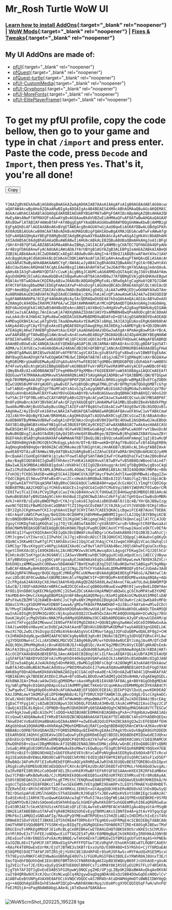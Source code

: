 # Mr_Rosh Turtle WoW UI

### [Learn how to install AddOns](https://turtle-wow.fandom.com/wiki/Addons#How_to_Install_Addons){:target="_blank" rel="noopener"} | [WoW Mods](https://turtle-wow.fandom.com/wiki/Client_Mods){:target="_blank" rel="noopener"} | [Fixes & Tweaks](https://turtle-wow.fandom.com/wiki/Client_Fixes_and_Tweaks){:target="_blank" rel="noopener"}

## My UI AddOns are made of:
* [pfUI](https://shagu.org/pfUI){:target="_blank" rel="noopener"}
* [pfQuest](http://shagu.org/pfQuest){:target="_blank" rel="noopener"}
* [pfQuest-turtle](http://shagu.org/pfQuest-turtle){:target="_blank" rel="noopener"}
* [pfUI-CustomMedia](https://github.com/mrrosh/pfUI-CustomMedia){:target="_blank" rel="noopener"}
* [pfUI-Gryphons](https://github.com/mrrosh/pfUI-Gryphons){:target="_blank" rel="noopener"}
* [pfUI-MoreFonts](https://github.com/mrrosh/pfUI-MoreFonts){:target="_blank" rel="noopener"}
* [pfUI-ElitePlayerFrame](https://github.com/mrrosh/pfUI-ElitePlayerFrame){:target="_blank" rel="noopener"}

# <b>To get my pfUI profile, copy the code bellow, then go to your game and type in chat `/import` and press enter. Paste the code, press `Decode` and `Import`, then press `Yes`. That's it, you're all done!</b>

<script src="https://cdnjs.cloudflare.com/ajax/libs/clipboard.js/2.0.11/clipboard.min.js"></script>



<div class="code-container">
  <button class="copy-btn" data-clipboard-target="#codeBlock">Copy</button>
  <pre><code id="codeBlock">
Y3AAZgBVAEkAXwBjAG8AbgBmAGkAZwAgAD0AIAB7AAoAIAAgAFsAIgB0AG8AdABlAG0AcwAiAF0ACwENAQ8BEAERASIA
aQAFAW4AcwBpAHoAZQAaARwBIgAyADQAIgAsAB4BEAESAXMAcABhAGMAaQBuAGcAKQEMASIAMAAuAR4BfQAvATEBIgBk
AGkAcwBhAGIAbABlAGQAOgEdAR8BIAEUARYBGAFMATwBPgFOARIBcABpAHgAZQBsAHAAZQByAGYAZQBjAHQAUwE9AUEB
HwEyAWsANwFfAFMAXQFsAGwAYgBvAG8AawBkAVUBZwEiAHMAaQFuAF8ATwBwAHQAaQAGAXMAIAAtACAAUwBvAHUAbgBL
ARsBOwFlATABIAF4AWoBfAF+AYABggEgAFYAaQBkAGUAbwB0AWYBQgGHAWwAbwBjAHMBigEgAFQBnAEgAZ8BFQGbAY0B
EgFgAQkBiAFlAGEAdABoAKoBVgETAWEAcgBnAGUAYwGjAaUBqwEiAG0AYQBwALQBdgGPAXoBVAByAGEANwFeAcMBQgHF
AV8AUQB1AGUAcwB0ACAATABvADkBvAGMAbUBzgFQAHIAbwBgAXMAJQEGAcwBTwFxAWwAfgHCAdkBdQHNAXkBXwBUAGEA
SQFuAHQAGQHqAaYBEgF0AMgBoQE3AdgBKgHaAXYBaABkAGcAyAFwAGgAIgHkAVcBbABhAHkAywH1Ab4BsgFpAHIAZAA0
AXIAdAB5AC0AdgBhAG4AaQBuAWEABwIiAHUAcABkALEBZQBuABUBaQBmAHkAHgJoAIcBFgFyAGIAtwEeAs4BSABbAekB
/QHrAY4B7QFSALABZAB5AGMAaABhAaIBNgL2ASIACAFyANMBcgCHATEC7QFHAG8A4QFpAHAAIAAZAmQAIADQAdIBuwFC
Ar4BzgFDAG8AnwFyACAAUAAiAWsADAJYArUBYgB1AGYAZgB3ALEBPgIeAmEAZABkAIABeQFuAGMCiwE3AhIBwAFwAHIA
ZQB2ALABbAAeAi8CZwD0AWQCxAEgAl4BdwBvAHcAHgI+ArEBbQJ1ABQBcwAFAmYAVwJ1AkMC3AFvAHAAIAIgAEQAaQDw
AdcBggKUAg4CdQAUAkkBLQCHAokCDQK1AWYAoAF1AJ8CpAH+AewBagFTAHQAsQEiASAAcACXAiACgQFUAKICdABJAR4C
yAGXAR4CRwByAHkABAKAAW0CYgF/AW4ALwJyAB4CbgBhAG0AZQBwAAkCFgGtAr0B2wHtAVAAugFpAJIBbgBKAmoBRwB1
ABsCUwI6AmcARQH4ATACqALEAe0BsgI1AWsAhAHTAtwC3wJ6AdYBcgH7ASAAqgJeAnQAvAJJAdYCrwI4AmoBRQB8AnIA
qAHvAkIA3gFuAmMAYQDTAfcCuwKjAigB6gJCAbMCuAG6ARMDuQGTAq4CdgJ3AVsBbAAYAmwA0QEeAtwCFwFjAGwAYQKK
AgsDdADMAjECoAGcAmwAbQBvAIkBgwKwAnoBTQA1Ad4B8wJ7ATQBNgEVAjgDkQHKAoEBgwFJAPIBXgFmADUBEAMyAyAB
RQAlAxYBTwADAwkCKQIRAyABiwJ0AAUBcABQA0gDMgFoALcBRwOgAtgCagHaAtQB7QJIAWUAIAA1A9MBdAIZA0MC3gFu
AY0CFAF8AogBbwDNAlEDEgFmAmIAYwP+AhoDzgFLAGUAeQBCADcBRAE4AXgDlQLtAUIAcQFrAIIDvgGwAWcDegJnAPwB
XQPrAmoBQgCxAb0CZQAIAVsBUwJNADcBaQB4AjgD4QLjAiAA7wHMAjEDjwOdAWYAXwD7AmsA4gLzAjgDxwFuAlwDaQNZ
Au0BRAB6AuEBIABVAFACRgDIAdECOANbAjcBXwJhAiACnQPiAmwAUwKSA24A7wIOA5QDIQMHAQkBaAAYA9cCdgFuAnAC
bgAFAW0ANAHPA/8CEgF4AHAAKgNzAyIAcQDRAQwDUQE4A7kDaQAkAmQAiAO1AcABYwDeAXQAdwCwAUECpAMgAV0B2AMa
A20AmgOcA94DDwIRAhMCPAP6A/wCZQAtAHMAHAMiArMCnQPQAmQDTQAkAnUAHgJnAG0AHgJlAHEA1QMTAq8D0ANCAXgC
BQFdAukDdgEkAl4BZwB5AH4BoQEeAncABQIzAV4BeQJvAHgAVwPyA2gBagFBAHUAyQIGAWgAhgEDBKwDjgJxAy0DOANQ
AE0CswJsACAAOgL7AnIAcwKjA7ADXgN6AZIDdACUA5YDxAMNBN4BwQPeA0UDcgBtAC8DmAF/AmcCZgBtAm8CBgFmAkkE
xwLeA4cBrAJHAb4C3gMvA6wCmQEDA1kE0wMbBDMDXwBDAFoD+QEtAjgDSARKBOYDxAOEAQUBegIeAhYDFQO3ARcDewT1
A4MDagEKBHIAiwLyATgDVQLTAaADmwNoAxYE8wMZAlsBHgL3A3IA3gEUAosERgKdA00AhAGiAnwCKwRFBMQB7ANlACQC
kAKpAd4DzgFCAyYEYgEeAkoDIgNQAE8DXgG5AwgEHgL0A38EKgJvAAMDYgB/A+QDJQNnAM4DwAGLA20CZgBrAAoDDwS8
ATEAGgNjAKwCFAHEBFgDdwHtAacEXQFiAaADAAQ4AzUDGwJwAXgArAPmAegBawRSA+YBcAJ3AN4C3gPVA3ABtwI3AfMB
wwFAAR4BEgFTA0wBDgG1AWcAnwEvAn4CowHuBE4BUgPJBG8AbQBiAI4DpAHGBKYBEgNHAWUENQTFBDcCAAViAHACIgQE
Bf8EIAFwARECjAQwACwAEAUQBf4EjQFCAS8CoQECAoYBiAFkAREFHQUwAC4ANgAFBSABRQOYAYYBzwMUBfYEjgHsA1wC
bAAmBEoBUwExAC4ANQA3AukEtQEWAXgAGAP1BLUBJARNArABhAQrAscDJQLgBDAFIgUSATcBmAJ0AF8AdwCXAbIBUwE0
ADMA/wJCAYUEcwJsAG4AdQAvA24AbACdBI0EnQFBBYgC1ANcAnEDMAURBS4AOAAdBSgFHwE1BXYBSQGSAu0EFQUgAT8C
zQMnBTgAMwULBRIBSwVkAE0FvAFPBf8CagVCAXIAcgVuBSkFEgFxBbwEcwV1BW8FEgEkAmIEFQRoBTsFTAWzAXsFUAU0
BWYBagUSAeADVgKfAfwEOgWOATMEdwCIBHQATAB7AlsB1gJoBZYFIgDMAq0CnAXrBGQAXwAlAScBMAUhBUMCzAI5AIIF
9gRGBSMBrgUmARUEMwAyAEUFqAXuAhkFhwFEBI0EfgUMBbcBMQDGBPQEiQUhAbkFrwW8BS0BpgHGBRIBYgJ5AN8E4QQq
AY4FxwVyADcAtgW1ASIBBgG6BbAFvAG9Bb8FFwVrAMIFGwVRA9MFwAVyACEFywWDBc0F4QXPBU4FvgXSBUMCBQEsAuIF
jQWyBb4BzAIxAD0B8AW3BfIFegH0BeQF9gXMBecF6QXEBX0FswW3AS0BAga1AQUCmAEEAfkELwKABMwFiwVjA+QBQgHg
BQUGuwVTATMANAAuADMAvwX5Am0ARQNiAWIF5AUgAHgAIADRBcwFYQA3BBMGjQW/BTQGpwOLBEQF9wX+BcgFvgURBnYB
Hgb7BVMBMgA4AJQFvgHrA94BQgbFBP0FZQK3AT4GHAGcBR0GzgUgBrwBMgAIBvEFCgZOBOoFSAPsBcwCJQY/BkIBNwbj
BIwCUQNSBvMFVAYqAU8FLgAwBvEFJwYpBhQBcgMqATMALQYvBr8FMgYUATQGOgbMBTcGfgG7A1UGRgZNBnIAMwVgBnAF
lwFlABUG+gRkBkgDZgYfBuMFaQYzAGsGJgZxAygGNQFwBiEGdAZsBgMGdwZvAHkGCgV7BoYGOAZ+BioBVwZpBQ4GcgBF
BoQGuAVnBo4GOwHlBXYFwAUYBVoGDAaABnYB/wXeBUAGUwasBqQBNACkBhABXQZ/A0oG2QVMBiAApwWHAdwCZgC6A9IB
twYSAcIFfQF9BLoBtwZCAXYARQFpABsGZQYgAcACywKIAswCXwA4BCQCswLdAlMBSABPAFIASQBaAE8ATgBUAEEATAC0
Bn8FyQHaBncA3AY3BV8ACAFaAcQF2gVXAbQEqQYiAHAAMwFGA1MBLQDaBUIBeAV6BdkFMgCIBfEF2QZwAfEGtwHdBoAF
3wa0AuMBvAHjBuUG5wbpBusGNgZlAIEFvAFFBq8GtwIUAsACzwPfAVgEOwY2Bc8GOQUxBlwBWgPdBo4CyAE4ARUELgA3
AAgHAwZ/AyIBsQFxA18AtwLWAkIATwBUAFQATwBNAEwARQBGAFQAvwUFAVwC1wVfABkCmwN6BvEFdAA4BWgA0wKVA88D
JQJzAkYH+AQoBgYBJwW/BR8H6ALcAgQHkQUqATcAUQVwBX0CsgEZBCsGiwZlB/ABaAdxBosBZAVmBRIFIAW/BU8HdAC3
Au8DBANTByMHWwUdB8wFcwDgA1sDYQCNAzcDngbxBV0HIQeFBc4DUwE2AGQH6wQJAuEBbQccBiAB8ASIAoIHGQWSB/cB
OAV3B14BgAWGBXsHUwF9B1gGtwE3BUEEFQRCAy0CKQZlAFwAXABBAG8CTwAkAasHAAECAS0AQwBYBwoERAFhAKsHqQWx
BwEBSQAtAFIALgB0AGcAHQIeB/4GYwAVBI0HEwGaB4gCnAcbByoBPwLwAU0FrwY1BwoDcAbBBjsBMQChBwMGdQdRB8cH
QwNuB6QBxgZjAa8GYAdDBjQAyQd1B5sHeQdtBbwB6ge/BZQHdwBjBhgGWAZXBAYGowaZBrUBBAIaB4YFMAXaB/kHzAeE
BGEF4AdcBSABtgReAdAHXAFeAWMAmAfKB7IBeQLOBzsBVQcoAa8GmAFmAmgC1gIjB1wHcQNeB88DnQeKB68GyATTARYG
ZwCRB9kBHgVkBcMGtQEhCMoEqgLyAdcH/QT+B/8B+weKB+QFAgfYBu8GCwfcBt4G8gERB9gFOwEUB+YG6AbqBuwGHgfM
AqQHogKmB98HqQerB60HZACvB3MAvAezB7UHIghtALcHnAK6B7cBUAhcALIHvgfAB8IHxAfMBSsI+QQtCEkFzwKiBjsB
pwdEA0YDTAiuB7AHWwi9By0ATQBxA2UARgBaB1oIZAhaCEEAYwDRAr8HZQBnAHUACQJyAMEHdAAkB40B7AVJBCcH0QZr
B+cBaAAlCGoHEgGYAWYAjgjyAxYFowdlADgFSAhTAWkIXwFrCKwHbQhaCFwItAe2B0oBVwhcALsHbwizB14IwwdcB8YH
yAe/BagBIQQSB48IIgDwB5YHhAezCPoHEAikAQEHvwXlB7wBYwfvB58B8QcWBooGlAinATsCXgEeBgwIBghyAAgIXQGE
BAwIwAJEASMBDAiHB8kBIgdoAlcHVAhkCC8IIgDZBxkHuggrAckHCgfbBg0HOwjgBsoC4gbkBkEIFwdECGEIWAdkCE0H
AwZiCMsEOwG9BnYBJAMLA3MAkwieBL4GQwLTAgoCaANRBiAB1Ac3B3IAOQdNAlMBPAc+B0AHvwUVCPUHaAb2CDEIUgXw
CFoH3QjfCK8G3AdSB+wHKgESCA4JZQAWCGYAJQP3AycF9whCAdYIXweQBVMBwAivBggIZwcCCNEIOAjlCAcJ5wg9COoI
FQdCCBgHLQl9AvwIPAFwBx4FcwcZCcsHeAdsBRQBaAJ8Bx8JIQlfAAUJlgZ/BkIJdgcACB4IzwMuCbMBIAjwCK4D8ggq
CFgHSwmIATYHTQkqASMATAByBRoCOAGEAQUClwNGB48H+wgwCdcGzAbCCLYImgFtCQ0I6gdSCZ8HHAeSBiEIPQkxAGQF
NQBkBTMALAA2CHQDlgiYCHkEvAGbCEsInghOCG4IoQhTCMoEVgi5B6YIWQhRCF0IwQerCMUHOgOuCEUIgwmlB5oISgid
CE0ITwiTCaIIVAiPCVgIRgKiCaoIYAiGB4kHcwVJCfUHUwEZCB4HGwghB1MBRQl0B1AHcADeB3EEvAHiB7cJUAlECVMH
UwHuB68G8AfyB9UIAAg9CckHrAkhBoEJIgD0CNwDJAhsCdkFfglACfgHtQavCbwBsQnMBRoJUglTAR4JrwajBHcAOgLT
AVkJ+AhYB/sEyQkyBWQFMgDrCYAJrgloAs8I3gGnAioBKQhABl0J1Qc4B/YHrQbJB8wIzggKCDAFyQfAAc8C6Qk0AD8J
ewnNCfQI8QiFBwMGIQn6CaQBRAYfCZII0gnGCOsEWAfJCYAJKAjuCVYJVAhDBr0IKglVBucHGgggB9cIywm8AYwH2ggs
CBYJZghJCKgHnwmfCKIJcgh6AnUI8gF3CHYITAh7CAEE5QKACLcBgwiFCE4B7AUoCT0EBAIdAtkBQQm+AdII+QLNBuUJ
rAGrAqoFzAW5CPwHJgq/BeQIDAc0CQ8HPAjhBhMH6wgWB0MIIgocCLAJ2QglB3YB0giKCBIB0gg0AW8C+wEACh4KeQVh
BzsBNQDdBR4HJQoqARMJ2wVHCIUJKgGHCS4KigmgCHAIjQn5BKUJkQmnCagIlAlfCL4JUQfdCbwB3wl7BjMIzwM0AHUK
ZgoyCVUKDgfmA1gK6QhaCjgJ7QjtBiABSwfAAd0CrgVdAS8FCwruBrkBegntCR8FBwoaAzQBZwPzBMwEVAryBpcISgcq
B9ACMAMVBEQASQBTAEEAQgBCB6oK0Ab7Bg8JFwgRCQ8KCAoVCYYEowp2AaoCeQkTCv0EfAnUCc0JRgiXCJwJhgmeCccH
bAh8CqIJfwpVCKQIkAmnCKEIqQk2BsEBWAFzAuEBDgriCKwImAkAB80JtQiDB3EJuAhzCjsBkAoNCN0H3waMBL0JxAnC
CMYJcgmvCuYIVwroCLIIPwhbCjkJ7gjxBVoDcADiCtIBJQHUCHIJQQpgCj4KAwbvCg8KyQcJChYJ5QoxALUF5AcfCvQJ
8QoNCsIKKwHEChwKTglPCtAKhAksCmoI1QqJCaEJhAqjCY4J2wqmCX0KqQiVCaoJ8whqCckJmwoVClQI0AkXCqgKZAWp
CkMCSgr7BvsKVgqVCv4KPgikAUAIXAo6CcwF0wYlAdYGXAb4BecJ0QldAhwFEgUaCkcKkgrcBmQAogI2CfoDiAgUAygH
hgetCOkKXAcQCyIA9QkDBxkL2AcHB1MKVwv8CkMLWwsqAUcLAgvgCFEKwgZeCrQJ2QlhCoYIQwLJCskEiQhAC2wLQgsQ
B1kKcAsBC5oKYgpCAc0G9ANlCiIASwvVBmMEswhBC5QKgguXCoQLmQpdCocLIAECCjUBywo8AWsGzQo9C1YLNwE5CA0H
lAfyBBUGUgvHCjcLygQ6CyAFzgoaAyEJmAEWAakEqQsiAB0EuAE9ApwLewkfBXEHJAZVC/4I6gSoBdgJUAZZAjoDagrk
BXkDHQszAMMGpwUhCd0Dwwv5B8AKWAT7BmYEXwDiB3gI5QlhBo0KQwYmCSABGgaPC9gHNgv8BiEJiwtIAe4CJQPkCbwB
IwBCAF4BAwRyAHkBOQGvBtQL1gt2CNgLZQfhCFYGdAdoALQDMwRMBOQFyQfeCzUGmAv3AdELiwtkCzIAzQkADOUJagWn
BVQA2gRPAlMAwgqrBUQCdggdCzMHEgPRCuUKMwenBVAAdgBQAE0DXgFPA8sG/AZNAtwClAs7Ad0JlQVmARIB4Qo+BRkC
xwciDDcBCAF0CwwBAwlGBUMDJAHcAlsFNgDWCVIF+QRYBQoM+AVEBDUMEwx6Aq4BQAy+AQoD0wHOCzQMYQgoA8wCpgq7
C2cFRgdaA24AVAXpCX8JHwU3AAYK4QuHAgQDZAD5A88LAwZ4AnoCfALwAfULdwLBAWQMfQKnC2kH2AcYCqALPwoOBoEC
5AuCB/IJ8QFnAAUH8ArmBRkCawB2DCQCeAxuCqQB8Qo0BuwExwqMBt0IjwoyBeELDQWYAeAHQww6C1IMrwaAAtYC3AtX
AY8ELQVnDB8CGgKECMkGpQURCjIG5wGZDCsKAAnVApkMWQYaBQwGLgC6C6oMPAtwB3YGMQTLAlkImQyFDNkF4Qv3AxoC
YAxMDE4H+QHvCzkHgAgDBbMIAgVnBF4BegAGAQEMegs/ASoMIgDDAsUCMwQkASIMRQlsDAMIqww5AGQFBQr4BiEBbQBn
APsFXwbZBZMFlQJbAWEB+AHhCJsCYgRvANYJMgHhDGIBUgkUATUCOwHrCzACQwKbA9sMFQshCkMCaADdBmgCTwY7AS0A
OQAxCGYKcgXSDGMFHwXVDB8F1wwaA/gMIwfKBdkFMAAWDHAF+QzIBicFAAYaA+wMlwICDcUEbwxkBXEKvgHzDPsFCw3Y
B/YMvgF2ABAN+wy7CA4NhAUQDekKDQ0aAx0NzwUUAjAF3wy+AQkNaAKhDLwBAQcTDeAMSQFiAUUJ7QwKCT4FeQPqDM8D
wwInAi0IGgMjDSMH3Qz8DCcNjAspDaUEQQ22CbwB5QxIAecMCA0QDUkNpAH+DCwN2gz7BSUN3ggxDbUBPA0WDaYKBwoa
DaoKJAyDCycMgQVDAkcNNA3PAy0AMgdGDRANHw39CCABbA0RDQAHcA3yDFsNzwU1Dd4M/gGnBRQBXALoASIMmAXiAxcB
iwvhCfkFxgq1DAIMEwwuCIEN5wFPAt0IMgDZA84J+QQUBIgNngXwAWoCeQCeDI0N0wGxAawCSwxNAdsH0QqZCNMKLQon
C6AJiwm9B6sH8wymCacDdQCpA2kAtAanBTQBVAUiDBUBPwKODMwFtwybA8EB3gnGDOELUA1hDLUBiQoqAZcIwgGNDfIL
mwzXC7QL2wOLC9sDsgqcDZ4NzAV6AnAASgVoC4IMUwrSAggJJQFoDaQBPwdQAL8F0g2+CHQK3A3YDUQBMwEhDFENuAq6
CkIHRADkDdgNLgwzBAMIAAF6CN0CkgNyANUE3gKvBtINUAxlBZEM1g3dDVQEFQRxC4YLAw7zDdQD9Q3CCWYAmQO4DMAN
/g3YDQUONwnsCJcLzAXSDWQLMQCVDCIA0g06ByUM/wrhDU8A4w0UCBYJzAgJAu4M/QTcDdMBFw39ARkKBg2+CwMG1w1f
AGQL9QkLDMoM0gNxAjcBcwK8DbUBJQJ+AQgB1Qc/Ax4C6g2MBUIMzAVyCEQBlgNkADsEeAcvBMgB3ARCAa0DmAFzAPoN
DAiFA3IBsgJzCAwIUwBQAHsBAwPuB3IJLwQUAd0B3wHyAnIJogV8AmwAUgAZArkBDAjHATcBYgJ0AAoEVgUMCEEAvQIL
A1cOCQFXAAkBUQ6dBXEBFQLSAmcAKQ4ECBIBUgC6CsILFAoiAEQAYQGiAiUBfAIMCEkAUQFsDgkFswhTAIUC+w02A+0K
ig5FAFEATABXDYUOIQFnAJsMVgKhDX4OkQqXAVQAFwGkDJkJzAWSDhcBSADmBKcOIgDJA0kBWwIsAgwIQwDwAWwADQxB
AFIEsw5aAEgALAJeAUkOdg54DnMA9QLzBwMG1gEDBFsC8gFrA28OWgMlA3oAXA6YDkkAow5bDnIJQwCfAQMEtwMMCEUA
UwBfAJ4DxANuBEACRwACAdUOzwjPBOIMXwDoDnIJ7wHxAXQAUwARBNEB1AOtDvEFUgD7AXQODARiDmQAGAL2DmQAUw7S
AWkBbgF8DnAD8wmKDk0AVADWAZAO2g4CCGACoQFeAa0ErAJXDnUAZwBTAO4C1QhmAKAFXA5eDlMASwU4AVQAlgQMCFkA
YQBIAEUHcgk7BOEBCAtDDnIJRwA+BfsObw6LBDUDzwK5AQMIyQd3Do8HHA/vDgAEWgDGDLcOiw3yAzcOwAulC2YMPwZX
AVkBNAJEA+IMoAcaA9wIkQigDM8DMwrzAasHRgAVB1EAVABfAF8ALgA+B0YAGgObBgMEbAO0C9wI4gdfACsKUwFTD1oI
Vg/mBlgPWg9cD1QAXg9DApsG1w3JAdMMTg8WCfkKeQrUCqoHKAusDbMHMQp0CDYKXAB4CFUPVABZAD0Kdw8uCL0JqA0m
C3wPqw0vC74HgA9pD6sHhA9cAFUAUwAABjEFSQQOC0IB3Aj1DIkPSQVlDxULywvKDK0EAQlyAB8MBAMKAiIMHw7gDSIA
KAzJDMALmwY3AdMGFgEiDPEHWgNbBz4LTgTYDRUCXQFTAWQKlQLgBvcOdgE/DicCXgkmDCoOQwKeCj4CBAELA8QPiAu0
DCwE/Ab6C88PUwEaA38I4wLdBlkFWwWmBcoMqwQWAaYPCwJyALAEZwikDUIBAAz3BscEAgjWAsgBegJbASIDZg3fDckP
IgDaCTYFpg14CjsBZwBIB3UBpwVJDCkD6QLFDSABzA3HBvQLtAsACeMPmQ2IAsoIhgz2CzMMEQvhC/oGAhDZC/cLyQfh
CQwQjA3IDL8L0gbsC/QPNQBrBqoMJQbKDK0PyQ8SDAABdQghCNENOgdMAS0AUAV7CTEGCw5tDKQBCwk/B00A5QZHACcP
vwXFAgkJowEyADcA1QxPClsDQQ+kAQIBUABCEOMHGhB2AQABxgPxA+cPdgHbAzwQHAE1AEAQ8QX0DTIQtA4jDkIHRAc6
ECsQowEtADQANwAvEIYHRxBTAUUQZBCNDQABbA6XATEAEAYTECABUBCtAhsOYhADBhQEQxAiAGYQegKGBK8GOxCtAjcA
7AkwED4CVxBaEEUHaBBmAGoQZAAxAN0F+wZwEEwB2QdzEPkHZBC8AXgQ3wZcEFEQDAFfEH0JgBAMDrwBgxDhC2kQyQFk
AKgGbhDaA10QHAGMBx4HkRAqAZMQehDMBXwQjRAFCpoQghBDB4QQSRAnCWYA+A3KAvoNYAMqEJYQggEbDpkQVRAxEAMI
NBBABzcQORB7EKUQDAHZB2YFQRB5EM8DqxBIEHEMvgEAAeIPAgkYDskQvhBgEK8GVhDDED0HNRCVEHEQOAAQBc0QlBCS
EEkARhDOEJ4QhhCgEDEAVw1DDIwQowFyEKgQ6RDmEOgQlBDIEL0QbBDbEMIQUwGdEIUQhxAxAO8FoxAdDtgQjhDzEOUQ
qhDnEGcQrRDYEAEHMACwEMEQgRADCP4QtRDzA2YA7wFeCxgRFwO8EK0CUAV/CbEQ3RAMCU0A4BCNEDUAfxBjEPQQCRH2
EKwQ0hD5B+sQaxCDBgMR8BAcAfIQ5BB2ENAQJBHxEDMAjxDRA/wQnBCzEOoQABG1BYsQBRE4ADwRJwmpEDsBOBH4EH0Q
JxGaBj4RKgEUES0RShAvEWQAMwAxEboMAwYzEQwBygsfESgRCBFKEQoR6RBMEY0QOxH7EBIR/RBAEf8QoBBDETIR2BCn
EDYRzxBiEfcQDBG9EH4QZxGbEFERahEVEVcBtxCwDPoNVgBeASEERg9uEb0Q4xBfETcRcxEsEQMGrhCjAYcRTxFoEbwB
4g1SEaUG0xBVEWoLRBG9ECwBThGQECkRYRErEdEQjBEFEWYRIBFpEVsQhRCSA5sF1xD5EFYGwBCQEXkROwGTEXsR8QWN
ERwBAQc3AFoMcRFlEIoRoREbEFQRhxAQCpkRHREwAJwRShBJEUQQvBE5ETQREBGvEbIQpxF8EfwGVRHfCMIRjRBGEQcR
iRGgEcoRyhDMEbUB3BCmEbQQUxFCAVcAcQPEAzUDcADlD68D7xDYEMoLrhHbAQoD3wsgALsLMADzEfQRyQU5AJQNOQBe
EaIRvRBfEI8R3RGzCo0QeBFXELIRzxHhERYRwBFtEFkRtQFbESAAmxHXEXIR2RFkEaMBdxGlET8RBRKVES4RDw6/DSkO
Qwz7CPABrwMxBdwRxAb/CJcRbREKEk8Q6xHEEQ8SuxEREnURTRECEhMRsxEYEr8RoBAyAAIRJxJCAQwSUAXFEUgRnhHI
ES0StBENEQAGIhJCAd4RFhLgETMSthC7ENQRowE0AE8FMBIKCd4QQAeUEbUBtRHKEDkA/hHGET4SdxDJEYUQuBAGAfoN
ogUcCTgSbxDYEE8FRBKcClAR7wxSEkEHMhJVEtgQWRI9EmARPxILEQYSfRHAEYoQhRHDETwSjgRbEksRLhIsEDQA7RE9
EZERehEXEr4RthCHEOUFTBIcAV0RKxL1EHUS+xGtApgQUBJHEkERoBDbDskE1hDxBQwSyQX6EZ0RcxJcEkASkhJMATgA
fBIrDGoSpAFUEiMSlhGHEDcSThA5Em8RcRJ9EqESfxJBEvwRQxKVEoYSSBKIEgcSoBAzACYSsBJlEr0QvAafEloStRJd
EoASExKnEiIARhK7EuoQwwKGAXAAcw3qEYYRuhI7AasSQgFWEiAA2QfMEnUQEBKREr0SfRECAa0D+gE4ARwRLBDdEtcS
Ig5QAMYQvBJ2AdsSAQemEo8SKhHhEqwSLhGHEFgRwhKkENYSuhGQEmMRyhI0EaQRERGwEaoSbhL3EjQSlwE7EegSowGO
Ev4S9RIAE7cSkxK5EhUSzxKFEG4EsQFiEl8LAwYeEvARPBFACmYA0RIgAu4QqxGtArMSqBKFEtgSBxPaEtgQOQBHEbQS
2BH2EiATABEBBnoSTAFwEYgR4BIRE6QSOhEvEygTBRMiAKsSIBNfEm4A+g3tAvYOTgqcEg0RBwcnE/wGxxGiEvYSLBP5
EMkF6xIiAMQQIxGNDaAFIg/RAuQPyQYMExwBTRPOEmsSIhHZEiAB2xIHDIMSchIxEzsT4hLREYoSrxLVEq0CxRL0Ep8R
URNmE0ISDxFVE0ITJBKKEiQTShO9EA4TORMsEnYTEgHbEvoQFRMqE4cSCBO2EBgTdABCA0gFhQPYBIwSDAHMEmITMxBs
EmUThRNFEVQQdBBPE7YSSRK+EpcBIQqTEy8GMgDGEmoTOhN0ERITZRE+E80SqRJBEwcTMxM1El8TDAFNE98SgxNsE/AS
DRGCEnoTsRMkEg0MUQFJE1oRcBLgCe8RIBKeCwETDAHiEHQTdBK5E0USrxNXE5cSChMJEvsSBBGAEzYApxMwE6kTixFv
EnYRlROvE3sTlhFEE/oNDQwcEiUTTAG2E54TyRKrE6MBNgBpE2kSKROXEyIR0hNkAJQNtBPcEtYRDxN1E84TdxP5EAMT
zRExEooTshNrENQS5xPxEAcMzBNQE/wTmhO4EnkTiBMGEwIUfBM1EgUUfxOtAg4S+hPNE6oTPBO2ERQTBBPOEe8SAxRW
EaIQZBL8EnITphMJFJ8T3RNxEGgSPxMfFPQTGw73EzURghP/EhoUKhSBEu8TLRQBFCAUEhSXAaYT9xMXFDMUEBM1FLoT
+RAsFK4T8ROwExEUrRK/EjUTJBTWE3sSKBTrExsUyhD/E90R4BO+E5YRGhG+CjYT8RDaEA8UVhNsEtoR+BPpE34SUhRt
E58QPRQlDXETTAFAFJ0TZRSjEjYUXhC8E18U4RP4Er8SeRJOFAwScxMYFAoUQxRSE5MScxQeFDoU9BN+E8MT/RJBFPsT
fhT9EysUvRNKFC4RIhNwAGoUBhRgE40U7xJ/FGURuRGIFBkU3BOLExYRWhR0AJ8UnxT3E/0RnBNWFEgU7hJiFP0MpRTH
EmsTQxQhFBQUhhQmE1EUcBREFBMTDhSCFN8R6hBgA6IUpBO3EWQUyBK0FJcUXhAUErgUvAGoFF4SfxG3AfkODxBrFHIU
IgZVE1cTxxTJE/ERsxQyEyQSkBTUE80UlBR0FCsTixRMAY8K1RS5EyEU2RSTFLUT4RSKFAwULxLcFI4UCRNkAHgU1RMM
EjgTbhTAFIQTIgDxEoEUABS5FGIKpwWjDNQCygZHD/UPjgLIBpUKZABaBW4AuQkqAo0KVAkrCRoDJgUdBG0AWwWVDSYF
cwItB4QR0w9UCXcKJQucCKoNLwqECq4N2gywDagDqgNDAn8ExQz5BB4DUwGqDEsN0QvlCvYTPgv4CrkLZAUFDeoJBg0a
A1ABFwEeBtUNPg4VAX0E8AFDCikVNQCVDQUCvAS7BM4DrAtaDHAMdgHmDTsBWBIIDWYHgQxDDCMHAwTKDm0TJRVxAfUI
yg++AQQQhAgGEBkQvhESAeAPZQCpD+wNAhBXAWcNygJzDa8PcgXYDCQQIQ5qFfwH/whnFQYBCBCMBFIJyg2xD4gLqgMA
FeEJRQ5jA+oPagNbAW8AbgLAAe4LjATeDwoAfQAKAA==
  </code></pre>
</div>



<script>
  document.addEventListener('DOMContentLoaded', function () {
    var clipboard = new ClipboardJS('.copy-btn');

    clipboard.on('success', function (e) {
      console.log('Text copied to clipboard');
      e.clearSelection();
    });

    clipboard.on('error', function (e) {
      console.error('Failed to copy text');
    });
  });
</script>



![WoWScrnShot_020225_195228 tga](https://github.com/user-attachments/assets/66c0d67c-ea7d-4b17-99c8-1874dbcb76b0)
